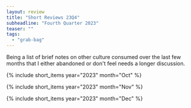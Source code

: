 ```yaml
---
layout: review
title: "Short Reviews 23Q4"
subheadline: "Fourth Quarter 2023"
teaser: ""
tags:
  - "grab-bag"
---
```


Being a list of brief notes on other culture consumed over the last few months that I either abandoned or don't feel needs a longer discussion.

{% include short_items year="2023" month="Oct" %}

{% include short_items year="2023" month="Nov" %}

{% include short_items year="2023" month="Dec" %}
